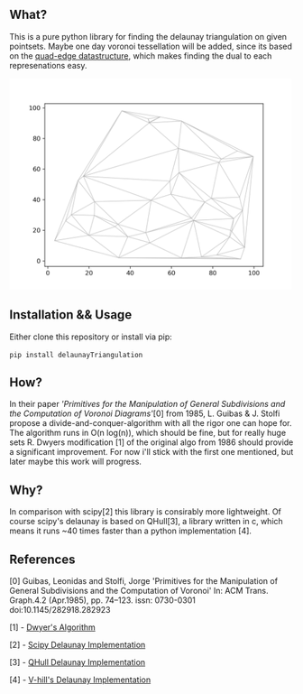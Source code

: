 ## What?

This is a pure python library for finding the
delaunay triangulation on given pointsets.
Maybe one day voronoi tessellation will be added, since its based on
the [quad-edge datastructure](https://en.wikipedia.org/wiki/Quad-edge),
which makes finding the dual to each represenations
easy.

<img src="./images/plot.png" alt="delaunay triangulation" width="500"/>

## Installation && Usage

Either clone this repository or install via
pip:

`pip install delaunayTriangulation`

## How?

In their paper *'Primitives for the Manipulation
of General Subdivisions and the Computation of Voronoi Diagrams'*[0]
from 1985, L. Guibas & J. Stolfi propose a divide-and-conquer-algorithm
with all the rigor one can hope for.
The algorithm runs in O(n log(n)), which should be fine,
but for really huge sets R. Dwyers modification [1] of the
original algo from 1986 should provide a significant
improvement. For now i'll stick with the first one
mentioned, but later maybe this work will progress.

## Why?

In comparison with scipy[2] this library is
consirably more lightweight. Of course scipy's delaunay is
based on QHull[3], a library written in c, which means it
runs ~40 times faster than a python implementation [4].

## References

[0] Guibas, Leonidas and Stolfi, Jorge
'Primitives for the Manipulation of General Subdivisions and the Computation of Voronoi'
In: ACM Trans. Graph.4.2 (Apr.1985), pp. 74–123. issn: 0730-0301 doi:10.1145/282918.282923

[1] - [Dwyer's Algorithm](https://github.com/rexdwyer/DelaunayTriangulation)

[2] - [Scipy Delaunay Implementation](https://scipy.org/)

[3] - [QHull Delaunay Implementation](http://www.qhull.org/html/qdelaun.htm)

[4] - [V-hill's Delaunay Implementation](https://github.com/V-Hill/delaunay-triangulation)
